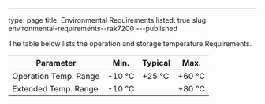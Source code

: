 ---
type: page
title: Environmental Requirements
listed: true
slug: environmental-requirements--rak7200
---published

The table below lists the operation and storage temperature Requirements.

| **Parameter** | **Min.** | **Typical** | **Max.** | 
| ---- | ---- | ---- | ---- | 
| Operation Temp. Range | -10 °C | +25 °C | +60 °C | 
| Extended Temp. Range | -10 °C |  | +80 °C | 


